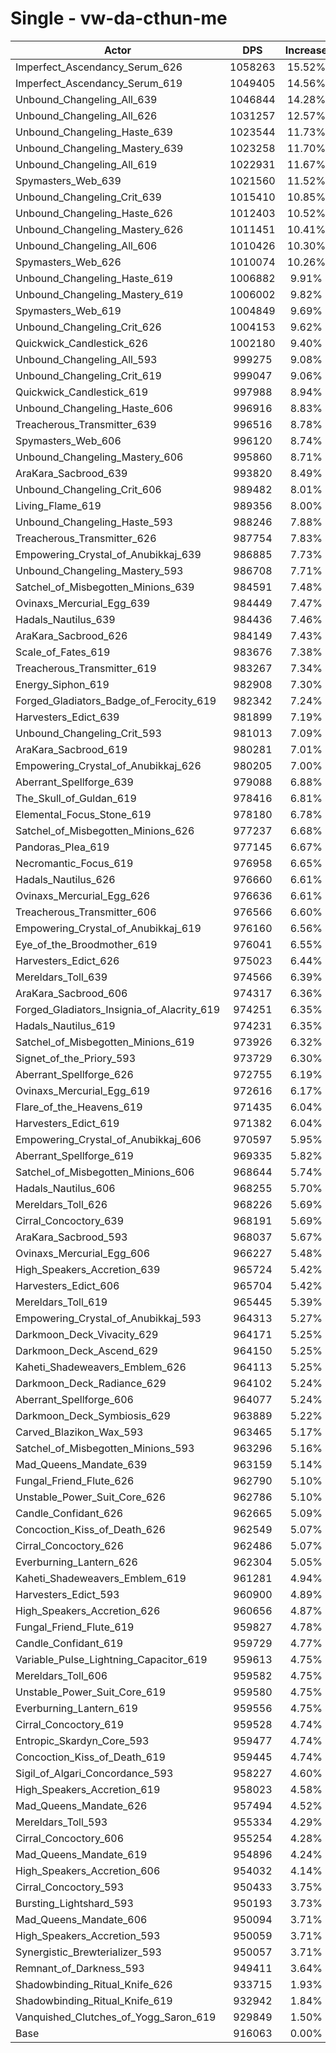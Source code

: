 # Single - vw-da-cthun-me
| Actor | DPS | Increase |
|---|:---:|:---:|
|Imperfect_Ascendancy_Serum_626|1058263|15.52%|
|Imperfect_Ascendancy_Serum_619|1049405|14.56%|
|Unbound_Changeling_All_639|1046844|14.28%|
|Unbound_Changeling_All_626|1031257|12.57%|
|Unbound_Changeling_Haste_639|1023544|11.73%|
|Unbound_Changeling_Mastery_639|1023258|11.70%|
|Unbound_Changeling_All_619|1022931|11.67%|
|Spymasters_Web_639|1021560|11.52%|
|Unbound_Changeling_Crit_639|1015410|10.85%|
|Unbound_Changeling_Haste_626|1012403|10.52%|
|Unbound_Changeling_Mastery_626|1011451|10.41%|
|Unbound_Changeling_All_606|1010426|10.30%|
|Spymasters_Web_626|1010074|10.26%|
|Unbound_Changeling_Haste_619|1006882|9.91%|
|Unbound_Changeling_Mastery_619|1006002|9.82%|
|Spymasters_Web_619|1004849|9.69%|
|Unbound_Changeling_Crit_626|1004153|9.62%|
|Quickwick_Candlestick_626|1002180|9.40%|
|Unbound_Changeling_All_593|999275|9.08%|
|Unbound_Changeling_Crit_619|999047|9.06%|
|Quickwick_Candlestick_619|997988|8.94%|
|Unbound_Changeling_Haste_606|996916|8.83%|
|Treacherous_Transmitter_639|996516|8.78%|
|Spymasters_Web_606|996120|8.74%|
|Unbound_Changeling_Mastery_606|995860|8.71%|
|AraKara_Sacbrood_639|993820|8.49%|
|Unbound_Changeling_Crit_606|989482|8.01%|
|Living_Flame_619|989356|8.00%|
|Unbound_Changeling_Haste_593|988246|7.88%|
|Treacherous_Transmitter_626|987754|7.83%|
|Empowering_Crystal_of_Anubikkaj_639|986885|7.73%|
|Unbound_Changeling_Mastery_593|986708|7.71%|
|Satchel_of_Misbegotten_Minions_639|984591|7.48%|
|Ovinaxs_Mercurial_Egg_639|984449|7.47%|
|Hadals_Nautilus_639|984436|7.46%|
|AraKara_Sacbrood_626|984149|7.43%|
|Scale_of_Fates_619|983676|7.38%|
|Treacherous_Transmitter_619|983267|7.34%|
|Energy_Siphon_619|982908|7.30%|
|Forged_Gladiators_Badge_of_Ferocity_619|982342|7.24%|
|Harvesters_Edict_639|981899|7.19%|
|Unbound_Changeling_Crit_593|981013|7.09%|
|AraKara_Sacbrood_619|980281|7.01%|
|Empowering_Crystal_of_Anubikkaj_626|980205|7.00%|
|Aberrant_Spellforge_639|979088|6.88%|
|The_Skull_of_Guldan_619|978416|6.81%|
|Elemental_Focus_Stone_619|978180|6.78%|
|Satchel_of_Misbegotten_Minions_626|977237|6.68%|
|Pandoras_Plea_619|977145|6.67%|
|Necromantic_Focus_619|976958|6.65%|
|Hadals_Nautilus_626|976660|6.61%|
|Ovinaxs_Mercurial_Egg_626|976636|6.61%|
|Treacherous_Transmitter_606|976566|6.60%|
|Empowering_Crystal_of_Anubikkaj_619|976160|6.56%|
|Eye_of_the_Broodmother_619|976041|6.55%|
|Harvesters_Edict_626|975023|6.44%|
|Mereldars_Toll_639|974566|6.39%|
|AraKara_Sacbrood_606|974317|6.36%|
|Forged_Gladiators_Insignia_of_Alacrity_619|974251|6.35%|
|Hadals_Nautilus_619|974231|6.35%|
|Satchel_of_Misbegotten_Minions_619|973926|6.32%|
|Signet_of_the_Priory_593|973729|6.30%|
|Aberrant_Spellforge_626|972755|6.19%|
|Ovinaxs_Mercurial_Egg_619|972616|6.17%|
|Flare_of_the_Heavens_619|971435|6.04%|
|Harvesters_Edict_619|971382|6.04%|
|Empowering_Crystal_of_Anubikkaj_606|970597|5.95%|
|Aberrant_Spellforge_619|969335|5.82%|
|Satchel_of_Misbegotten_Minions_606|968644|5.74%|
|Hadals_Nautilus_606|968255|5.70%|
|Mereldars_Toll_626|968226|5.69%|
|Cirral_Concoctory_639|968191|5.69%|
|AraKara_Sacbrood_593|968037|5.67%|
|Ovinaxs_Mercurial_Egg_606|966227|5.48%|
|High_Speakers_Accretion_639|965724|5.42%|
|Harvesters_Edict_606|965704|5.42%|
|Mereldars_Toll_619|965445|5.39%|
|Empowering_Crystal_of_Anubikkaj_593|964313|5.27%|
|Darkmoon_Deck_Vivacity_629|964171|5.25%|
|Darkmoon_Deck_Ascend_629|964150|5.25%|
|Kaheti_Shadeweavers_Emblem_626|964113|5.25%|
|Darkmoon_Deck_Radiance_629|964102|5.24%|
|Aberrant_Spellforge_606|964077|5.24%|
|Darkmoon_Deck_Symbiosis_629|963889|5.22%|
|Carved_Blazikon_Wax_593|963465|5.17%|
|Satchel_of_Misbegotten_Minions_593|963296|5.16%|
|Mad_Queens_Mandate_639|963159|5.14%|
|Fungal_Friend_Flute_626|962790|5.10%|
|Unstable_Power_Suit_Core_626|962786|5.10%|
|Candle_Confidant_626|962665|5.09%|
|Concoction_Kiss_of_Death_626|962549|5.07%|
|Cirral_Concoctory_626|962486|5.07%|
|Everburning_Lantern_626|962304|5.05%|
|Kaheti_Shadeweavers_Emblem_619|961281|4.94%|
|Harvesters_Edict_593|960900|4.89%|
|High_Speakers_Accretion_626|960656|4.87%|
|Fungal_Friend_Flute_619|959827|4.78%|
|Candle_Confidant_619|959729|4.77%|
|Variable_Pulse_Lightning_Capacitor_619|959613|4.75%|
|Mereldars_Toll_606|959582|4.75%|
|Unstable_Power_Suit_Core_619|959580|4.75%|
|Everburning_Lantern_619|959556|4.75%|
|Cirral_Concoctory_619|959528|4.74%|
|Entropic_Skardyn_Core_593|959477|4.74%|
|Concoction_Kiss_of_Death_619|959445|4.74%|
|Sigil_of_Algari_Concordance_593|958227|4.60%|
|High_Speakers_Accretion_619|958023|4.58%|
|Mad_Queens_Mandate_626|957494|4.52%|
|Mereldars_Toll_593|955334|4.29%|
|Cirral_Concoctory_606|955254|4.28%|
|Mad_Queens_Mandate_619|954896|4.24%|
|High_Speakers_Accretion_606|954032|4.14%|
|Cirral_Concoctory_593|950433|3.75%|
|Bursting_Lightshard_593|950193|3.73%|
|Mad_Queens_Mandate_606|950094|3.71%|
|High_Speakers_Accretion_593|950059|3.71%|
|Synergistic_Brewterializer_593|950057|3.71%|
|Remnant_of_Darkness_593|949411|3.64%|
|Shadowbinding_Ritual_Knife_626|933715|1.93%|
|Shadowbinding_Ritual_Knife_619|932942|1.84%|
|Vanquished_Clutches_of_Yogg_Saron_619|929849|1.50%|
|Base|916063|0.00%|
